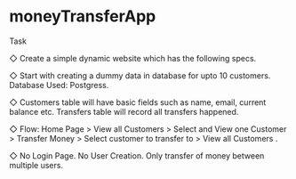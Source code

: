 # moneyTransferApp

Task

◇ Create a simple dynamic website which has the following specs.

◇ Start with creating a dummy data in database for upto 10
customers. Database Used: Postgress.

◇ Customers table will have basic fields such as name, email,
current balance etc. Transfers table will record all transfers
happened.

◇ Flow: Home Page > View all Customers > Select and View one
Customer > Transfer Money > Select customer to transfer to >
View all Customers .

◇ No Login Page. No User Creation. Only transfer of money
between multiple users.
